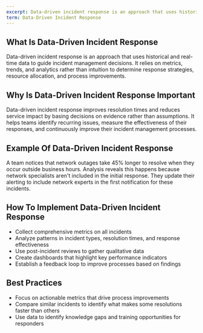 ```yaml
---
excerpt: Data-driven incident response is an approach that uses historical and real-time data to guide incident management decisions.
term: Data-Driven Incident Response
---
```

## What Is Data-Driven Incident Response

Data-driven incident response is an approach that uses historical and real-time data to guide incident management decisions. It relies on metrics, trends, and analytics rather than intuition to determine response strategies, resource allocation, and process improvements.

## Why Is Data-Driven Incident Response Important

Data-driven incident response improves resolution times and reduces service impact by basing decisions on evidence rather than assumptions. It helps teams identify recurring issues, measure the effectiveness of their responses, and continuously improve their incident management processes.

## Example Of Data-Driven Incident Response

A team notices that network outages take 45% longer to resolve when they occur outside business hours. Analysis reveals this happens because network specialists aren't included in the initial response. They update their alerting to include network experts in the first notification for these incidents.

## How To Implement Data-Driven Incident Response

- Collect comprehensive metrics on all incidents
- Analyze patterns in incident types, resolution times, and response effectiveness
- Use post-incident reviews to gather qualitative data
- Create dashboards that highlight key performance indicators
- Establish a feedback loop to improve processes based on findings

## Best Practices

- Focus on actionable metrics that drive process improvements
- Compare similar incidents to identify what makes some resolutions faster than others
- Use data to identify knowledge gaps and training opportunities for responders